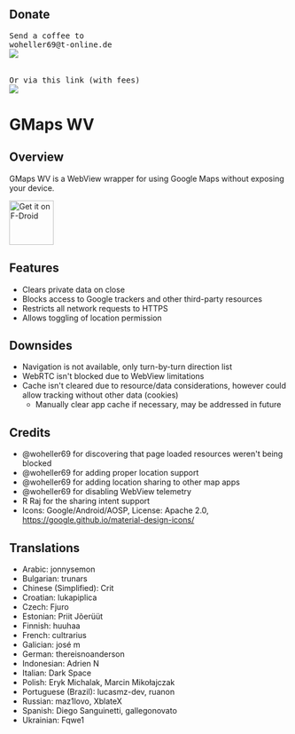 ## Donate
<pre>Send a coffee to 
woheller69@t-online.de 
<a href= "https://www.paypal.com/signin"><img  align="left" src="https://www.paypalobjects.com/webstatic/de_DE/i/de-pp-logo-150px.png"></a>

  
Or via this link (with fees)
<a href="https://www.paypal.com/donate?hosted_button_id=XVXQ54LBLZ4AA"><img  align="left" src="https://img.shields.io/badge/Donate%20with%20Debit%20or%20Credit%20Card-002991?style=plastic"></a></pre>


GMaps WV
========

Overview
--------
GMaps WV is a WebView wrapper for using Google Maps without exposing your device.

[<img src="https://fdroid.gitlab.io/artwork/badge/get-it-on.png"
     alt="Get it on F-Droid"
     height="80">](https://f-droid.org/packages/us.spotco.maps/)


Features
--------
- Clears private data on close
- Blocks access to Google trackers and other third-party resources
- Restricts all network requests to HTTPS
- Allows toggling of location permission

Downsides
---------
- Navigation is not available, only turn-by-turn direction list
- WebRTC isn't blocked due to WebView limitations
- Cache isn't cleared due to resource/data considerations, however could allow tracking without other data (cookies)
  - Manually clear app cache if necessary, may be addressed in future

Credits
-------
- @woheller69 for discovering that page loaded resources weren't being blocked
- @woheller69 for adding proper location support
- @woheller69 for adding location sharing to other map apps
- @woheller69 for disabling WebView telemetry
- R Raj for the sharing intent support
- Icons: Google/Android/AOSP, License: Apache 2.0, https://google.github.io/material-design-icons/

Translations
------------
- Arabic: jonnysemon
- Bulgarian: trunars
- Chinese (Simplified): Crit
- Croatian: lukapiplica
- Czech: Fjuro
- Estonian: Priit Jõerüüt
- Finnish: huuhaa
- French: cultrarius
- Galician: josé m
- German: thereisnoanderson
- Indonesian: Adrien N
- Italian: Dark Space
- Polish: Eryk Michalak, Marcin Mikołajczak
- Portuguese (Brazil): lucasmz-dev, ruanon
- Russian: maz1lovo, XblateX
- Spanish: Diego Sanguinetti, gallegonovato
- Ukrainian: Fqwe1
